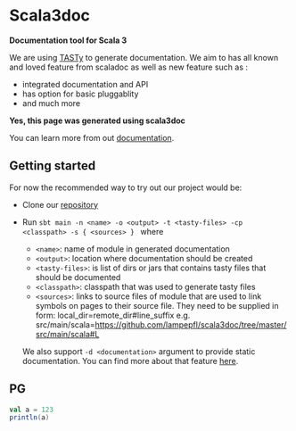 # Scala3doc

**Documentation tool for Scala 3**

We are using [TASTy](https://github.com/lampepfl/dotty/blob/master/tasty/src/dotty/tools/tasty/TastyFormat.scala) to generate documentation. We aim to has all known and loved feature from scaladoc as well as new feature such as :

- integrated documentation and API
- has option for basic pluggablity
- and much more

**Yes, this page was generated using scala3doc**

You can learn more from out [documentation](scala3doc/index.html).

## Getting started

For now the recommended way to try out our project would be:
 - Clone our [repository](https://github.com/lampepfl/scala3doc)
 - Run `sbt main -n <name> -o <output> -t <tasty-files> -cp <classpath> -s { <sources> } ` where
   - `<name>`: name of module in generated documentation
   - `<output>`: location where documentation should be created
   - `<tasty-files>`: is list of dirs or jars that contains tasty files that should be documented
   - `<classpath>`: classpath that was used to generate tasty files
   - `<sources>`: links to source files of module that are used to link symbols on pages to their source file. They need to be supplied in form:
      local_dir=remote_dir#line_suffix e.g. src/main/scala=https://github.com/lampepfl/scala3doc/tree/master/src/main/scala#L

   We also support `-d <documentation>` argument to provide static documentation. You can find more about that feature [here](static-page.html).



## PG

```scala
val a = 123
println(a)
```